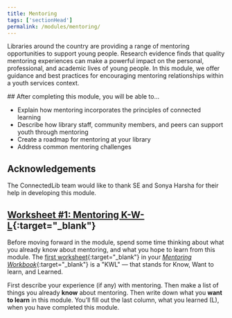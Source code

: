 ```yaml
---
title: Mentoring
tags: ['sectionHead']
permalink: /modules/mentoring/
---
```


Libraries around the country are providing a range of mentoring opportunities to support young people. Research evidence finds that quality mentoring experiences can make a powerful impact on the personal, professional, and academic lives of young people. In this module, we offer guidance and best practices for encouraging mentoring relationships within a youth services context.

<div class="callout objectives" markdown="1">
## After completing this module, you will be able to…

* Explain how mentoring incorporates the principles of connected learning
* Describe how library staff, community members, and peers can support youth through mentoring
* Create a roadmap for mentoring at your library 
* Address common mentoring challenges

</div>

## Acknowledgements
The ConnectedLib team would like to thank SE and Sonya Harsha for their help in developing this module. 
    
<div class="callout activity" markdown="1">
	
## [Worksheet #1: Mentoring K-W-L](https://docs.google.com/document/d/1MN0NPnxHub2tFqB4HR8EkBLgRkUU6Y-pYUmuyCF6fe0/edit#heading=h.5pf3n53wqrjk){:target="_blank"}

Before moving forward in the module, spend some time thinking about what you already know about mentoring, and what you hope to learn from this module. The [first worksheet](https://docs.google.com/document/d/1MN0NPnxHub2tFqB4HR8EkBLgRkUU6Y-pYUmuyCF6fe0/edit#heading=h.5pf3n53wqrjk){:target="_blank"} in your [_Mentoring Workbook_](https://docs.google.com/document/d/1PZJ_VmpqentsoFv__xt5jRH5g8Ta0u4-2i3XAW4HuKU/edit?usp=sharing){:target="_blank"} is a "KWL" — that stands for Know, Want to learn, and Learned. 

First describe your experience (if any) with mentoring. Then make a list of things you already **know** about mentoring. Then write down what you **want to learn** in this module. You’ll fill out the last column, what you learned (L), when you have completed this module.
</div>

